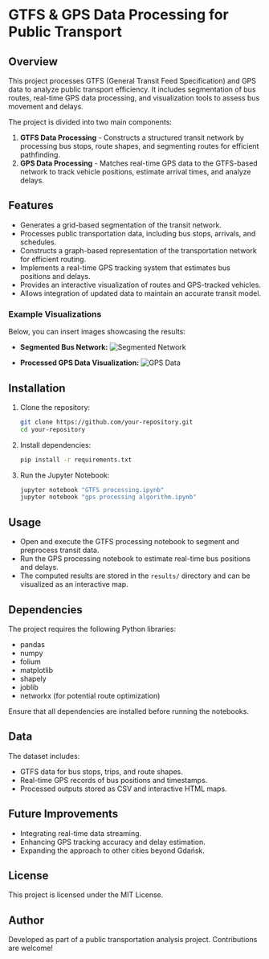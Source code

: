 # GTFS & GPS Data Processing for Public Transport

## Overview
This project processes GTFS (General Transit Feed Specification) and GPS data to analyze public transport efficiency. It includes segmentation of bus routes, real-time GPS data processing, and visualization tools to assess bus movement and delays.

The project is divided into two main components:
1. **GTFS Data Processing** - Constructs a structured transit network by processing bus stops, route shapes, and segmenting routes for efficient pathfinding.
2. **GPS Data Processing** - Matches real-time GPS data to the GTFS-based network to track vehicle positions, estimate arrival times, and analyze delays.

## Features
- Generates a grid-based segmentation of the transit network.
- Processes public transportation data, including bus stops, arrivals, and schedules.
- Constructs a graph-based representation of the transportation network for efficient routing.
- Implements a real-time GPS tracking system that estimates bus positions and delays.
- Provides an interactive visualization of routes and GPS-tracked vehicles.
- Allows integration of updated data to maintain an accurate transit model.

### Example Visualizations
Below, you can insert images showcasing the results:
- **Segmented Bus Network:**
  ![Segmented Network](path/to/your/image1.png)

- **Processed GPS Data Visualization:**
  ![GPS Data](path/to/your/image2.png)

## Installation
1. Clone the repository:
   ```sh
   git clone https://github.com/your-repository.git
   cd your-repository
   ```
2. Install dependencies:
   ```sh
   pip install -r requirements.txt
   ```
3. Run the Jupyter Notebook:
   ```sh
   jupyter notebook "GTFS processing.ipynb"
   jupyter notebook "gps processing algorithm.ipynb"
   ```

## Usage
- Open and execute the GTFS processing notebook to segment and preprocess transit data.
- Run the GPS processing notebook to estimate real-time bus positions and delays.
- The computed results are stored in the `results/` directory and can be visualized as an interactive map.

## Dependencies
The project requires the following Python libraries:
- pandas
- numpy
- folium
- matplotlib
- shapely
- joblib
- networkx (for potential route optimization)

Ensure that all dependencies are installed before running the notebooks.

## Data
The dataset includes:
- GTFS data for bus stops, trips, and route shapes.
- Real-time GPS records of bus positions and timestamps.
- Processed outputs stored as CSV and interactive HTML maps.

## Future Improvements
- Integrating real-time data streaming.
- Enhancing GPS tracking accuracy and delay estimation.
- Expanding the approach to other cities beyond Gdańsk.

## License
This project is licensed under the MIT License.

## Author
Developed as part of a public transportation analysis project. Contributions are welcome!



